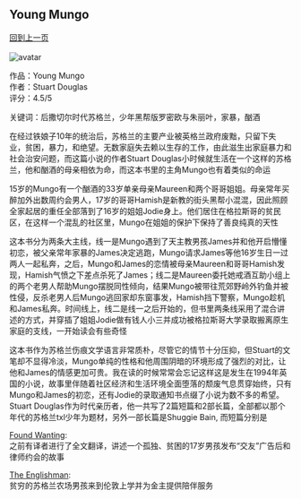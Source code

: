 ## Young Mungo
[回到上一页](https://boheme13.github.io/Reviews/)  &nbsp;&nbsp;
<br>
<br>
![avatar](https://booksfromscotland.com/wp-content/uploads/2022/04/Young-Mungo-scaled.jpg)

作品：Young Mungo<br>
作者：Stuart Douglas<br>
评分：4.5/5

关键词：后撒切尔时代苏格兰，少年黑帮版罗密欧与朱丽叶，家暴，酗酒

在经过铁娘子10年的统治后，苏格兰的主要产业被英格兰政府废黜，只留下失业，贫困，暴力，和绝望。无数家庭失去赖以生存的工作，由此滋生出家庭暴力和社会治安问题，而这篇小说的作者Stuart Douglas小时候就生活在一个这样的苏格兰，他和酗酒的母亲相依为命，而这本书里的主角Mungo也有着类似的命运

15岁的Mungo有一个酗酒的33岁单亲母亲Maureen和两个哥哥姐姐。母亲常年买醉加外出数周约会男人，17岁的哥哥Hamish是新教的街头黑帮小混混，因此照顾全家起居的重任全部落到了16岁的姐姐Jodie身上。他们居住在格拉斯哥的贫民区，在这样一个混乱的社区里，Mungo在姐姐的保护下保持了善良纯真的天性

这本书分为两条大主线，线一是Mungo遇到了天主教男孩James并和他开启懵懂初恋，被父亲常年家暴的James决定逃跑，Mungo请求James等他16岁生日一过两人一起私奔，之后，Mungo和James的恋情被母亲Maureen和哥哥Hamish发现，Hamish气愤之下差点杀死了James；线二是Maureen委托她戒酒互助小组上的两个老男人帮助Mungo摆脱同性倾向，结果Mungo被带往荒郊野岭外钓鱼并被性侵，反杀老男人后Mungo逃回家却东窗事发，Hamish挡下警察，Mungo趁机和James私奔。时间线上，线二是线一之后开始的，但书里两条线采用了混合讲述的方式，并穿插了姐姐Jodie做有钱人小三并成功被格拉斯哥大学录取搬离原生家庭的支线，一开始读会有些奇怪

这本书作为苏格兰伤痕文学语言非常质朴，尽管它的情节十分压抑，但Stuart的文笔却不显得冷淡，Mungo单纯的性格和他周围阴暗的环境形成了强烈的对比，让他和James的情感更加可贵。我在读的时候常常会忘记这样这是发生在1994年英国的小说，故事里伴随着社区经济和生活环境全面堕落的颓废气息贯穿始终，只有Mungo和James的初恋，还有Jodie的录取通知书点缀了小说为数不多的希望。Stuart Douglas作为时代亲历者，他一共写了2篇短篇和2部长篇，全部都以那个年代的苏格兰txl少年为题材，另外一部长篇是Shuggie Bain, 而短篇分别是

[Found Wanting](https://weibo.com/3841814840/4589929608252079): <br>
之前有译者进行了全文翻译，讲述一个孤独、贫困的17岁男孩发布“交友”广告后和律师约会的故事

[The Englishman](https://boheme130.github.io/Reviews/Englishman/): <br>
贫穷的苏格兰农场男孩来到伦敦上学并为金主提供陪伴服务